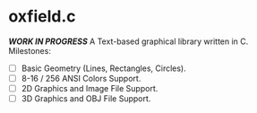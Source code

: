 # oxfield.c
***WORK IN PROGRESS***
A Text-based graphical library written in C.
Milestones:
  - [ ] Basic Geometry (Lines, Rectangles, Circles).
  - [ ] 8-16 / 256 ANSI Colors Support.
  - [ ] 2D Graphics and Image File Support.
  - [ ] 3D Graphics and OBJ File Support.
